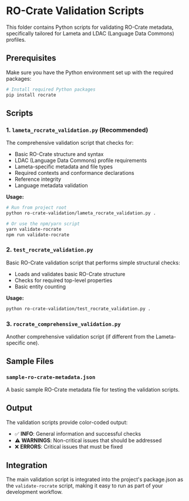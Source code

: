 # RO-Crate Validation Scripts

This folder contains Python scripts for validating RO-Crate metadata, specifically tailored for Lameta and LDAC (Language Data Commons) profiles.

## Prerequisites

Make sure you have the Python environment set up with the required packages:

```bash
# Install required Python packages
pip install rocrate
```

## Scripts

### 1. `lameta_rocrate_validation.py` (Recommended)

The comprehensive validation script that checks for:
- Basic RO-Crate structure and syntax
- LDAC (Language Data Commons) profile requirements
- Lameta-specific metadata and file types
- Required contexts and conformance declarations
- Reference integrity
- Language metadata validation

**Usage:**
```bash
# Run from project root
python ro-crate-validation/lameta_rocrate_validation.py .

# Or use the npm/yarn script
yarn validate-rocrate
npm run validate-rocrate
```

### 2. `test_rocrate_validation.py`

Basic RO-Crate validation script that performs simple structural checks:
- Loads and validates basic RO-Crate structure
- Checks for required top-level properties
- Basic entity counting

**Usage:**
```bash
python ro-crate-validation/test_rocrate_validation.py .
```

### 3. `rocrate_comprehensive_validation.py`

Another comprehensive validation script (if different from the Lameta-specific one).

## Sample Files

### `sample-ro-crate-metadata.json`

A basic sample RO-Crate metadata file for testing the validation scripts.

## Output

The validation scripts provide color-coded output:
- ✅ **INFO**: General information and successful checks
- ⚠️ **WARNINGS**: Non-critical issues that should be addressed
- ❌ **ERRORS**: Critical issues that must be fixed

## Integration

The main validation script is integrated into the project's package.json as the `validate-rocrate` script, making it easy to run as part of your development workflow.
